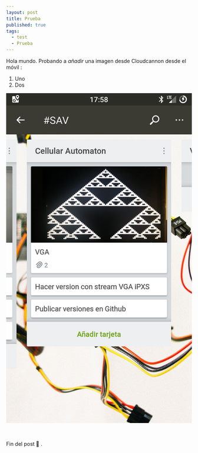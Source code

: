 ```yaml
---
layout: post
title: Prueba
published: true
tags:
  - test
  - Prueba
---
```


Hola mundo. Probando a&nbsp;*a&ntilde;adir*&nbsp;una imagen desde Cloudcannon desde el m&oacute;vil :

1. Uno
2. Dos

![](/uploads/screenshot-20180330-175842-1.png)

&nbsp;

Fin del post 📯 .